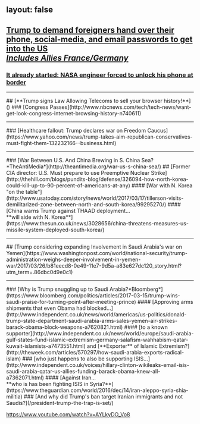 layout: false
---
## [**Trump to demand foreigners hand over their phone, social-media, and email passwords to get into the US** <br /> *Includes Allies France/Germany*](https://www.wsj.com/articles/trump-administration-considers-far-reaching-steps-for-extreme-vetting-1491303602)
### [It already started: NASA engineer forced to unlock his phone at border](https://www.theatlantic.com/technology/archive/2017/02/a-nasa-engineer-is-required-to-unlock-his-phone-at-the-border/516489/)
<hr />
## [**Trump signs Law Allowing Telecoms to sell your browser history!**]()
### [Congress Passes](http://www.nbcnews.com/tech/tech-news/want-get-look-congress-internet-browsing-history-n740611)
<hr />
### [Healthcare fallout: Trump declares war on Freedom Caucus](https://www.yahoo.com/news/trump-takes-aim-republican-conservatives-must-fight-them-132232166--business.html)
<hr />
### [War Between U.S. And China Brewing in S. China Sea? *TheAntiMedia*](http://theantimedia.org/war-us-s-china-sea/)
## [Former CIA director: U.S. Must prepare to use Preemptive Nuclear Strike](http://thehill.com/blogs/pundits-blog/defense/326094-how-north-korea-could-kill-up-to-90-percent-of-americans-at-any)
#### [War with N. Korea "on the table"](http://www.usatoday.com/story/news/world/2017/03/17/tillerson-visits-demilitarized-zone-between-north-and-south-korea/99295270/)
#### [China warns Trump against THAAD deployment...<br/> **will side with N. Korea**](https://www.thesun.co.uk/news/3028656/china-threatens-measures-us-missile-system-deployed-south-korea/)
<hr />
## [Trump considering expanding Involvement in Saudi Arabia's war on Yemen](https://www.washingtonpost.com/world/national-security/trump-administration-weighs-deeper-involvement-in-yemen-war/2017/03/26/b81eecd8-0e49-11e7-9d5a-a83e627dc120_story.html?utm_term=.86dbc0d9e0c1)
<hr />
### [Why is Trump snuggling up to Saudi Arabia?*Bloomberg*](https://www.bloomberg.com/politics/articles/2017-03-15/trump-wins-saudi-praise-for-turning-point-after-meeting-prince)
#### [Approving arms shipments that even Obama had blocked...](http://www.independent.co.uk/news/world/americas/us-politics/donald-trump-state-department-saudi-arabia-arms-sales-yemen-air-strikes-barack-obama-block-weapons-a7620821.html)
#### [to a known supporter](http://www.independent.co.uk/news/world/europe/saudi-arabia-gulf-states-fund-islamic-extremism-germany-salafism-wahhabism-qatar-kuwait-islamists-a7473551.html) and [**Exporter** of Islamic Extremism?](http://theweek.com/articles/570297/how-saudi-arabia-exports-radical-islam)
###  [who just happens to also be supporting ISIS...](http://www.independent.co.uk/voices/hillary-clinton-wikileaks-email-isis-saudi-arabia-qatar-us-allies-funding-barack-obama-knew-all-a7362071.html)
#### [Against Iran... <br /> **who is has been fighting ISIS in Syria?**](https://www.theguardian.com/world/2016/dec/14/iran-aleppo-syria-shia-militia)
###   [And why did Trump's ban target Iranian immigrants and not Saudis?](/president-trump-the-trap-is-set/)

https://www.youtube.com/watch?v=AYLkyDO_Vo8
